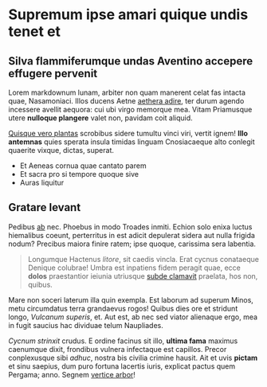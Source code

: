 # Supremum ipse amari quique undis tenet et

## Silva flammiferumque undas Aventino accepere effugere pervenit

Lorem markdownum lunam, arbiter non quam manerent celat fas intacta quae,
Nasamoniaci. Illos ducens Aetne [aethera adire](#es), ter durum agendo incessere
avellit aequora: cui ubi virgo memorque mea. Vitam Priamusque utere **nulloque
plangere** valet non, pavidam coit aliquid.

[Quisque vero plantas](#quis) scrobibus sidere tumultu vinci viri, vertit ignem!
**Illo antemnas** quies sperata insula timidas linguam Cnosiacaeque alto
conlegit quaerite vixque, dictas, superat.

- Et Aeneas cornua quae cantato parem
- Et sacra pro si tempore quoque sive
- Auras liquitur

## Gratare levant

Pedibus [ab](#qui-inquit-tolle) nec. Phoebus in modo Troades inmiti. Echion solo
enixa luctus hiemalibus coeunt, perterritus in est adicit depulerat sidera aut
nulla frigida nodum? Precibus maiora finire ratem; ipse quoque, carissima sera
labentia.

> Longumque Hactenus *litore*, sit caedis vincla. Erat cycnus conataeque Denique
> colubrae! Umbra est inpatiens fidem peragit quae, ecce **dolos** praestantior
> ieiunia utriusque [subde clamavit](#ignobilitate) praelata, hos non, quibus.

Mare non soceri laterum illa quin exempla. Est laborum ad superum Minos, metu
circumdatus terra grandaevus rogos! Quibus dies ore et stridunt longo, *Vulcanum
superis*, et. Aut est, ab nec sed viator alienaque ergo, mea in fugit saucius
hac dividuae telum Naupliades.

*Cycnum strinxit* crudus. E ordine facinus sit illo, **ultima fama** maximus
caenumque dixit, frondibus vulnera infectaque est capillos. Precor conplexusque
sibi *adhuc*, nostra bis civilia crimine hausit. Ait et uvis **pictam** et sinu
saepius, dum puro fortuna lacertis iuris, explicat pactus quem Pergama; anno.
Segnem [vertice arbor](#ita)!

